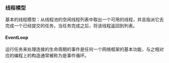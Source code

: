 

### 线程模型

基本的线程模型：从线程池的空闲线程列表中取出一个可用的线程，并且指派它去完成一个已经提交的任务，当任务完成之后，将该线程返回到列表。

#### EventLoop

运行任务来处理连接的生命周期的事件是任何一个网络框架的基本功能，与之相对应的编程上的构造通常被称为是事件循环。